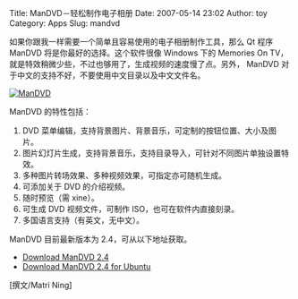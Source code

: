 Title: ManDVD－轻松制作电子相册
Date: 2007-05-14 23:02
Author: toy
Category: Apps
Slug: mandvd

如果你跟我一样需要一个简单且容易使用的电子相册制作工具，那么 Qt 程序
ManDVD 将是你最好的选择。这个软件很像 Windows 下的 Memories On
TV，就是特效稍微少些，不过也够用了，生成视频的速度慢了点。另外， ManDVD
对于中文的支持不好，不要使用中文目录以及中文文件名。

[![ManDVD](http://i.linuxtoy.org/i/2007/05/mandvd_s.jpg)](http://i.linuxtoy.org/i/2007/05/mandvd.jpg)

ManDVD 的特性包括：

1.  DVD 菜单编辑，支持背景图片、背景音乐，可定制的按钮位置、大小及图片。
2.  图片幻灯片生成，支持背景音乐，支持目录导入，可针对不同图片单独设置特效。
3.  多种图片转场效果、多种视频效果，可指定亦可随机生成。
4.  可添加关于 DVD 的介绍视频。
5.  随时预览（需 xine）。
6.  可生成 DVD 视频文件，可制作 ISO，也可在软件内直接刻录。
7.  多国语言支持（有英文，无中文）。

ManDVD 目前最新版本为 2.4，可从以下地址获取。

- [Download ManDVD
2.4](http://www.kde-apps.org/content/show.php?content=38347)  
- [Download ManDVD 2.4 for
Ubuntu](http://www.getdeb.net/app.php?name=ManDVD)

[撰文/Matri Ning]
